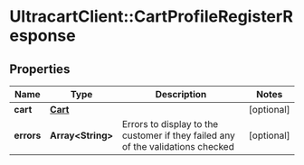 # UltracartClient::CartProfileRegisterResponse

## Properties
Name | Type | Description | Notes
------------ | ------------- | ------------- | -------------
**cart** | [**Cart**](Cart.md) |  | [optional] 
**errors** | **Array&lt;String&gt;** | Errors to display to the customer if they failed any of the validations checked | [optional] 


